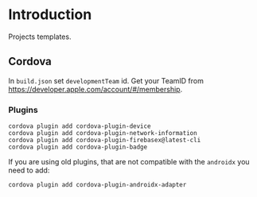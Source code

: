 # Introduction

Projects templates.

## Cordova

In `build.json` set `developmentTeam` id. Get your TeamID from <https://developer.apple.com/account/#/membership>.

### Plugins

```shell
cordova plugin add cordova-plugin-device
cordova plugin add cordova-plugin-network-information
cordova plugin add cordova-plugin-firebasex@latest-cli
cordova plugin add cordova-plugin-badge
```

If you are using old plugins, that are not compatible with the `androidx` you need to add:

```shell
cordova plugin add cordova-plugin-androidx-adapter
```
